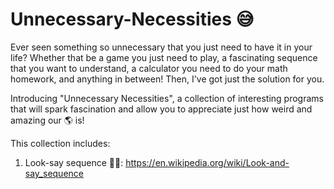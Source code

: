 # Unnecessary-Necessities 😅

Ever seen something so unnecessary that you just need to have it in your life? Whether that be a game you just need to play, a fascinating sequence that you want to understand, a calculator you need to do your math homework, and anything in between! Then, I've got just the solution for you.

Introducing "Unnecessary Necessities", a collection of interesting programs that will spark fascination and allow you to appreciate just how weird and amazing our 🌎 is! 

This collection includes:

1. Look-say sequence 👀📣: https://en.wikipedia.org/wiki/Look-and-say_sequence
